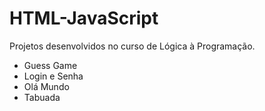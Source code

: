 # HTML-JavaScript

Projetos desenvolvidos no curso de Lógica à Programação.

- Guess Game  
- Login e Senha    
- Olá Mundo
- Tabuada
